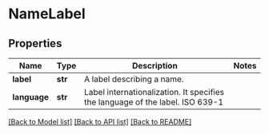 # NameLabel

## Properties
Name | Type | Description | Notes
------------ | ------------- | ------------- | -------------
**label** | **str** | A label describing a name.  | 
**language** | **str** | Label internationalization. It specifies the language of the label. ISO 639-1  | 

[[Back to Model list]](../README.md#documentation-for-models) [[Back to API list]](../README.md#documentation-for-api-endpoints) [[Back to README]](../README.md)

